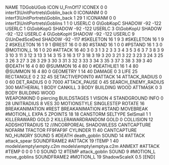 NAME 			TDGobUGob
ICON 			U_FrnOf17
ICONEX 0 0 interf3\UnitPortrets\Goblin_back 0
ICONANM 0 0 interf3\UnitPortrets\Goblin_back 1 29 1
ICONANM 0 0 interf3\UnitPortrets\Goblins 1 1 0
USERLC 			0 G\GobKopC SHADOW -92 -122
USERLC 			1 G\GobKopG SHADOW -92 -122
USERLC 			3 G\GobKopU SHADOW -92 -122
USERLC 			4 G\GobKopH SHADOW -92 -122
USERLC 			9 G\UnDedSceDed SHADOW -92 -117
#SKELETON               16 1 9 3
#SKELETON               16 1 9 2
#SKELETON               16 1 9 1
@REST      		16 0 0 80
#STAND     		16 1 0 0
#PSTAND    		16 1 3 0
@MOTION_L  		16 1 0 20
#ATTACK    		16 40 3 0 3 1 3 2 3 3 3 4 3 5 3 6 3 7 3 8 3 9 3 10 3 11 3 12 3 13 3 14 3 15 3 16 3 17 3 18 3 19 3 20 3 21 3 22 3 23 3 24 3 25 3 26 3 27 3 28 3 29 3 30 3 31 3 32 3 33 3 34 3 35 3 37 3 38 3 39 3 40
@DEATH     		16 4 0 80 
@SUMMON     		16 4 80  0 
#DEATHLIE1 		16 1 4 80
@SUMMON     		16 4 80 0
GEOMETRY 		1 14 40
DAMAGE   		0 3
LIFE     		25
RECTANGLE 		0 2 32 45
SETACTIVEPOINT0 	#ATTACK 14
ATTACK_RADIUS 		0 0 60
DET_RADIUS 		0 0 7000
ATTACK_PAUSE 		0 45
SEARCH_ENEMY_RADIUS 	300
MATHERIAL 		1 BODY
CANKILL 3 BODY BUILDING WOOD 
ATTMASK 0 3 BODY BUILDING WOOD  
WEAPONKIND 		0 piercing
BUILDSTAGES 		1
VISION 			4
STANDGROUND
INFO 			0 28
UNITRADIUS 		8
VES 			30
MOTIONSTYLE 		SINGLESTEP
ROTATE 			16
BREAKANIMATION 		#REST
BREAKANIMATION 		#STAND
MOVEBREAK		#MOTION_L
EXPA 			5
ZPOINTS 18 18
CANSTORM
SELTYPE SelSmall 1 1
KILLERAWARD             GOLD 2
KILLERAWARDRANDOM       GOLD 0
COLLISION 12
ADDSHOTRADIUS 12
//INCORPOREAL
SHADOWLESS
CANTCAPTURE
NOFARM
TFACTOR FF9FAF9F
CYLINDER 11 40
CANTCAPTURE
NO_HUNGRY
SOUND 5 #DEATH death_goblin
SOUND 14 #ATTACK attack_spear
SOUNDFRAME2 #ATTACK 19
!TEMP  1 40 models\empty\empty.c2m models\empty\emptya.c2m
ANMEXT #ATTACK #TEMP 0 0 0 1 0
SOUND 12 #TEMP attack_goblin
SOUND 9 #MOTION_L move_goblins
SOUNDFRAME2 #MOTION_L 19
ShadowScaleX 0.5
[END]
